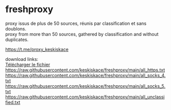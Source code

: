 # freshproxy
proxy issus de plus de 50 sources, réunis par classification et sans doublons.  
proxy from more than 50 sources, gathered by classification and without duplicates.    

https://t.me/proxy_keskiskace  

download links:  
<a href="https://raw.githubusercontent.com/keskiskace/freshproxy/main/all_http.txt" download> Télécharger le fichier </a>    
https://raw.githubusercontent.com/keskiskace/freshproxy/main/all_https.txt  
https://raw.githubusercontent.com/keskiskace/freshproxy/main/all_socks_4.txt  
https://raw.githubusercontent.com/keskiskace/freshproxy/main/all_socks_5.txt  
https://raw.githubusercontent.com/keskiskace/freshproxy/main/all_unclassified.txt
